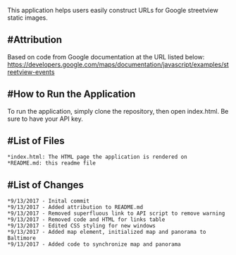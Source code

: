This application helps users easily construct URLs for Google streetview 
static images.

#Attribution
------------

Based on code from Google documentation at the URL listed below:
https://developers.google.com/maps/documentation/javascript/examples/streetview-events 

#How to Run the Application
---------------------------
To run the application, simply clone the repository, then open index.html. 
Be sure to have your API key.


#List of Files
--------------

	*index.html: The HTML page the application is rendered on
	*README.md: this readme file

#List of Changes
----------------

	*9/13/2017 - Inital commit
	*9/13/2017 - Added attribution to README.md
	*9/13/2017 - Removed superfluous link to API script to remove warning
	*9/13/2017 - Removed code and HTML for links table
	*9/13/2017 - Edited CSS styling for new windows
	*9/13/2017 - Added map element, initialized map and panorama to Baltimore
	*9/13/2017 - Added code to synchronize map and panorama